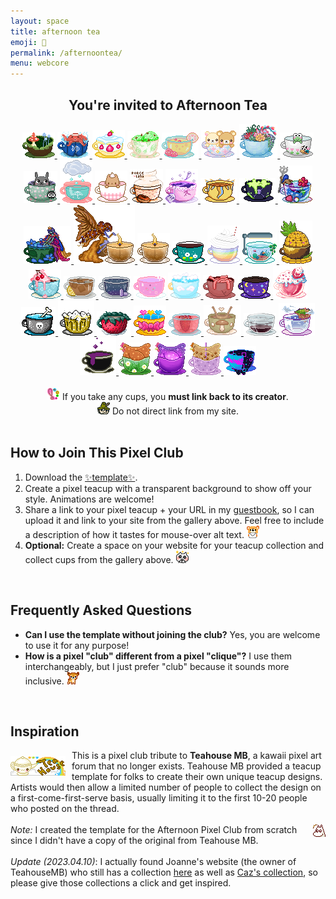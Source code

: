 ```yaml
---
layout: space
title: afternoon tea
emoji: 🍵
permalink: /afternoontea/
menu: webcore
---
```

<center>
    <h2>You're invited to Afternoon Tea</h2>
    <div class="noext" style="image-rendering: pixelated;">
        <a href="/">
            <img src="/graphics/teahouse/teacup/mush-lostletters.png" title="tastes a bit earthy - made by Lost Letters"/>
        </a>
        <a href="/">
            <img src="/graphics/teahouse/teacup/takoonsen-lostletters.png" title="tastes like salt water - made by Lost Letters"/>
        </a>
            <a href="/">
        <img src="/graphics/teahouse/teacup/shortcake-lostletters.png" title="tastes like strawberry shortcake - made by Lost Letters"/>
        </a>
        <a target="_blank" href="https://floral-tears.neocities.org/">
            <img src="/graphics/teahouse/teacup/MintChocoTea-floral-tears.png" title="tastes like mint tea with a hint of chocolate, definitely not icecream at all - made by floral tears"/>
        </a>
        <a target="_blank" href="http://pastelhello.com">
            <img src="/graphics/teahouse/teacup/teacup-pastellhell.gif" title="tastes like lemon rose - made by pastelhell">
        </a>
        <a target="_blank" href="https://artwork.neocities.org/">
            <img src="/graphics/teahouse/teacup/artworkbearteacup.gif" title="tastes like mixed berries - made by artwork">
        </a>
        <a target="_blank" href="https://artwork.neocities.org/">
            <img src="/graphics/teahouse/teacup/artworksucculent.gif" title="tastes like savory succulents - made by artwork">
        </a>
        <a target="_blank" href="https://artwork.neocities.org/">
            <img src="/graphics/teahouse/teacup/artworkteakeroppi.gif" title="tastes poisonous - made by artwork">
        </a>
        <a target="_blank" href="https://artwork.neocities.org/">
            <img src="/graphics/teahouse/teacup/artworkteatotoro.gif" title="tastes like soot - made by artwork">
        </a>
        <a target="_blank" href="http://pastelhello.com">
            <img src="/graphics/teahouse/teacup/stormtea-pastelhell.gif" title="tastes like rain - made by pastelhell">
        </a>
        <a target="_blank" href="https://arunyi.art/">
            <img src="/graphics/teahouse/teacup/teacup-by-arunyi.gif" title="made by arunyi">
        </a>
        <a target="_blank" href="https://porce-lana.blogspot.com/">
            <img src="/graphics/teahouse/teacup/chocolatemocha-porce-lana.gif" title="tastes like chocolate mocha with whipped cream - made by Lana">
        </a>
        <a target="_blank" href="https://hillhouse.neocities.org/">
            <img src="/graphics/teahouse/teacup/hillhouse-teacup.png" title="tastes like lavender & arsenic - made by hill house">
        </a>
        <a target="_blank" href="https://mikaorangeart.neocities.org/">
            <img src="/graphics/teahouse/teacup/sun-mika.png" title="tastes like the alchemical essence of the Sun - made by Mika">
        </a>
        <a target="_blank" href="https://mikaorangeart.neocities.org/">
            <img src="/graphics/teahouse/teacup/poison-mika.png" title="tastes like... oh dear maybe you shouldn't find out - made by Mika">
        </a>
        <a target="_blank" href="https://desertjaguar.casa/">
            <img src="/graphics/teahouse/teacup/thelastmelon-cupmermaid.png" title="made by JN">
        </a>
        <a target="_blank" href="https://desertjaguar.casa/">
            <img src="/graphics/teahouse/teacup/thelastmelon-cupfairy.png" title="made by JN">
        </a>
        <a target="_blank" href="https://desertjaguar.casa/">
            <img src="/graphics/teahouse/teacup/thelastmelon-cupflamefairy.png" title="made by JN">
        </a>
        <a target="_blank" href="https://desertjaguar.casa/">
            <img src="/graphics/teahouse/teacup/thelastmelon-cupflame.png" title="made by JN">
        </a>
        <a target="_blank" href="https://caichee.neocities.org/">
            <img src="/graphics/teahouse/teacup/caichee-dandelions.png" title="tastes like dandelion wishes - made by caichee">
        </a>
        <a target="_blank" href="https://starfighter.neocities.org/">
            <img src="/graphics/teahouse/teacup/starfighter-rainbow-shake.png" title="tastes like rainbow shake - made by Starfighter">
        </a>
        <a target="_blank" href="https://starfighter.neocities.org/">
            <img src="/graphics/teahouse/teacup/starfighter-tiny-company.gif" title="tastes like tiny company - made by Starfighter">
        </a>
        <a target="_blank" href="https://starfighter.neocities.org/">
            <img src="/graphics/teahouse/teacup/starfighter-pineapple.png" title="tastes like pineapple - made by Starfighter">
        </a>
        <a target="_blank" href="https://humanfinny.neocities.org/">
            <img src="/graphics/teahouse/teacup/humanfinny-cherry-cream.png" title="tastes like cherry cream - made by Finny">
        </a>
        <a target="_blank" href="http://themby.neocities.org/">
            <img src="/graphics/teahouse/teacup/themby-icedtea.png" title="tastes like iced tea - made by Louie">
        </a>
        <a target="_blank" href="http://themby.neocities.org/">
            <img src="/graphics/teahouse/teacup/themby-starcup.gif" title="tastes like stardust - made by Louie">
        </a>
        <a target="_blank" href="https://mizuki.world/">
            <img src="/graphics/teahouse/teacup/strawberrymedicine-mizuki.png" title="tastes like strawberry medicine - made by Mizuki">
        </a>
        <a target="_blank" href="https://ophanimkei.com/">
            <img src="/graphics/teahouse/teacup/heaven-mala.png" title="tastes like heaven - made by Mala">
        </a>
        <a target="_blank" href="https://ophanimkei.com/">
            <img src="/graphics/teahouse/teacup/worms-mala.png" title="tastes like worms - made by Mala">
        </a>
        <a target="_blank" href="https://divergentrays.com/">
            <img src="/graphics/teahouse/teacup/space-divergentrays.png" title="tastes like the vastness of space - made by Divergent Rays">
        </a>
        <a target="_blank" href="https://sugarblush.neocities.org/">
            <img src="/graphics/teahouse/teacup/sugarblush-tea.png" title="tastes like strawberry milkshake - made by SugarBlush">
        </a>
        <a target="_blank" href="https://paintkiller.neocities.org/">
            <img src="/graphics/teahouse/teacup/paintkiller-formaldehyde.png" title="tastes like formaldehyde - made by PAINTKILLER">
        </a>
        <a target="_blank" href="https://paintkiller.neocities.org/">
            <img src="/graphics/teahouse/teacup/Paintkiller-Beercup.png" title="tastes like beer, because it's beer, but in a teacup that's part beer mug - made by PAINTKILLER">
        </a>
        <a target="_blank" href="https://magic-boots.xyz/">
            <img src="/graphics/teahouse/teacup/magicboots-strawberryteacup.png" title="tastes like strawberry black tea - made by Eva">
        </a>
        <a href="/pride/">
            <img src="/graphics/teahouse/teacup/lostletters-panpride.gif" title="tastes like pan pride - made by Lost Letters"/>
        </a>
        <a target="_blank" href="https://xandra.cc/">
            <img src="/graphics/teahouse/teacup/xandra-brokenhearts.png" title="tastes like broken hearts - made by alexandra"/>
        </a>
        <a target="_blank" href="https://snals.neocities.org/">
            <img src="/graphics/teahouse/teacup/snalscup.png" title="tastes like chicken soup - made by toha">
        </a>
        <a target="_blank" href="https://ziggybeeps.neocities.org">
            <img src="/graphics/teahouse/teacup/ziggy-cup.png" title="tastes like it was reheated in the microwave and forgotten a second time - made by Ziggy">
        </a>
        <a target="_blank" href="https://slashdiv.neocities.org/home.html">
            <img src="/graphics/teahouse/teacup/slashdiv-anim.webp" title="tastes like crisp air and shimmering starlight - made by slashdiv">
        </a>
        <a target="_blank" href="http://layercake.neocities.org/">
            <img src="/graphics/teahouse/teacup/june-shadows-goo.gif" title="tastes like  shadows, goo and... something else...? - made by June">
        </a>
        <a target="_blank" href="https://chickenham.art/">
            <img src="/graphics/teahouse/teacup/ChickenHamCup.png" title="made by chickenham">
        </a>
        <a target="_blank" href="https://chickenham.art/">
            <img src="/graphics/teahouse/teacup/ChickenHamCup2.png" title="made by chickenham">
        </a>
        <a target="_blank" href="https://chickenham.art/">
            <img src="/graphics/teahouse/teacup/ChickenHamCup3.png" title="made by chickenham">
        </a>
        <a target="_blank" href="https://fizzsea.neocities.org/">
            <img src="/graphics/teahouse/teacup/fizzsea-crushedsugar.png" title="tastes like bit crushed sugar - made by Citrus">
        </a>
    </div>
    <br>
    <img src="/graphics/toy/emoticons/exclamation-point-pink-watercolor.gif">
    If you take any cups, you <b>must link back to its creator</b>. 
    <br>
    <img src="/graphics/toy/emoticons/side-eye-snufkin.gif">
    Do not direct link from my site.
</center>
<br>
<h2>How to Join This Pixel Club</h2>
<ol>
    <li>
        Download the <a target="_new" href="/graphics/teahouse/teacup/template-lostletters.png">✨template✨</a>.
    </li>
    <li>
        Create a pixel teacup with a transparent background to show off your style. Animations are welcome! 
    </li>
    <li>
        Share a link to your pixel teacup + your URL in my <a href="/guestbook/">guestbook</a>, so I can upload it and link to your site from the gallery above. Feel free to include a description of how it tastes for mouse-over alt text. 
        <img src="/graphics/toy/emoticons/letter-bear.gif"> 
    </li>
    <li>
        <b>Optional:</b> Create a space on your website for your teacup collection and collect cups from the gallery above.
        <img src="/graphics/toy/emoticons/love_cat.gif"> 
    </li>
</ol>
<br>
<h2>Frequently Asked Questions</h2>
<ul>
    <li>
        <b>Can I use the template without joining the club?</b> Yes, you are welcome to use it for any purpose! 
    </li>
    <li>
        <b>How is a pixel "club" different from a pixel "clique"?</b> I use them interchangeably, but I just prefer "club" because it sounds more inclusive. 
        <img src="/graphics/toy/emoticons/nod-deer.gif"> 
    </li>
</ul>
<br>
<h2>Inspiration</h2>
<img src="/graphics/linkout/teahouse.gif" style="margin: 10px 10px 0 0;" align="left" title="Teahouse MB 88x31 button"/>
This is a pixel club tribute to <b>Teahouse MB</b>, a kawaii pixel art forum that no longer exists. Teahouse MB provided a teacup template for folks to create their own unique teacup designs. Artists would then allow a limited number of people to collect the design on a first-come-first-serve basis, usually limiting it to the first 10-20 people who posted on the thread.
<br>
<br>
<img src="/graphics/toy/emoticons/shocked-moomin.gif" align="right" style="margin: 0 0 0 7px;" > 
<i>Note:</i> I created the template for the Afternoon Pixel Club from scratch since I didn't have a copy of the original from Teahouse MB.
<br>
<br>
<i>Update (2023.04.10)</i>: I actually found Joanne's website (the owner of TeahouseMB) who still has a collection <a target="_blank" href="https://www.pausedlife.com/webmiss/me-on-thmb">here</a> as well as <a target="_blank" href="http://caz.pausedlife.com/Me/BBS.html">Caz's collection</a>, so please give those collections a click and get inspired.
